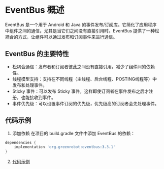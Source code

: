 # EventBus 概述
EventBus 是一个用于 Android 和 Java 的事件发布/订阅库。它简化了应用程序中组件之间的通信，尤其是当它们之间没有直接引用时。EventBus 提供了一种松耦合的方式，让组件可以通过发布和订阅事件来进行通信。

## EventBus 的主要特性
- 松耦合通信：发布者和订阅者彼此之间没有直接引用，减少了组件间的依赖性。
- 线程模型支持：支持在不同线程（主线程、后台线程、POSTING线程等）中发布和处理事件。
- Sticky 事件：可以发布 Sticky 事件，这样即使订阅者在事件发布之后才注册，也能接收到事件。
- 事件优先级：可以设置事件订阅的优先级，优先级高的订阅者会先处理事件。

## 代码示例

1. 添加依赖
在项目的 build.gradle 文件中添加 EventBus 的依赖：

```gradle
dependencies {
    implementation 'org.greenrobot:eventbus:3.3.1'
}
```

2. [代码示例](https://github.com/Hao-yiwen/android-study/blob/master/xml-and-compose-view-samples/java_view_other/src/main/java/com/yiwen/java_view_other/EventBusActivity.java)